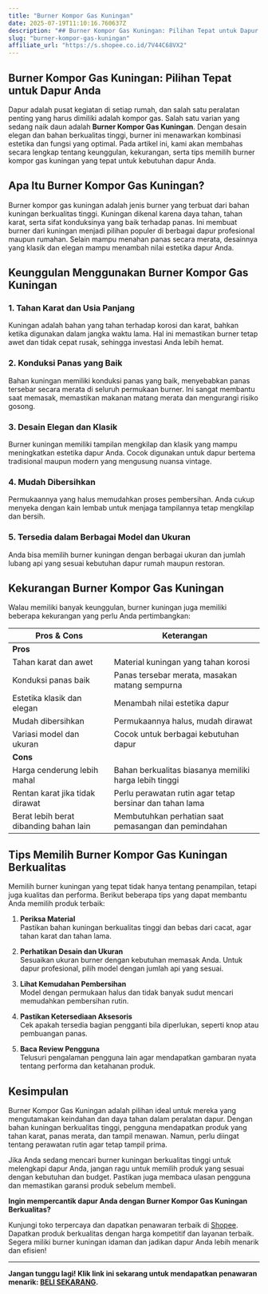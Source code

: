 ```yaml
---
title: "Burner Kompor Gas Kuningan"
date: 2025-07-19T11:10:16.760637Z
description: "## Burner Kompor Gas Kuningan: Pilihan Tepat untuk Dapur Anda..."
slug: "burner-kompor-gas-kuningan"
affiliate_url: "https://s.shopee.co.id/7V44C68VX2"
---
```

## Burner Kompor Gas Kuningan: Pilihan Tepat untuk Dapur Anda

Dapur adalah pusat kegiatan di setiap rumah, dan salah satu peralatan penting yang harus dimiliki adalah kompor gas. Salah satu varian yang sedang naik daun adalah **Burner Kompor Gas Kuningan**. Dengan desain elegan dan bahan berkualitas tinggi, burner ini menawarkan kombinasi estetika dan fungsi yang optimal. Pada artikel ini, kami akan membahas secara lengkap tentang keunggulan, kekurangan, serta tips memilih burner kompor gas kuningan yang tepat untuk kebutuhan dapur Anda.

## Apa Itu Burner Kompor Gas Kuningan?

Burner kompor gas kuningan adalah jenis burner yang terbuat dari bahan kuningan berkualitas tinggi. Kuningan dikenal karena daya tahan, tahan karat, serta sifat konduksinya yang baik terhadap panas. Ini membuat burner dari kuningan menjadi pilihan populer di berbagai dapur profesional maupun rumahan. Selain mampu menahan panas secara merata, desainnya yang klasik dan elegan mampu menambah nilai estetika dapur Anda.

## Keunggulan Menggunakan Burner Kompor Gas Kuningan

### 1. Tahan Karat dan Usia Panjang

Kuningan adalah bahan yang tahan terhadap korosi dan karat, bahkan ketika digunakan dalam jangka waktu lama. Hal ini memastikan burner tetap awet dan tidak cepat rusak, sehingga investasi Anda lebih hemat.

### 2. Konduksi Panas yang Baik

Bahan kuningan memiliki konduksi panas yang baik, menyebabkan panas tersebar secara merata di seluruh permukaan burner. Ini sangat membantu saat memasak, memastikan makanan matang merata dan mengurangi risiko gosong.

### 3. Desain Elegan dan Klasik

Burner kuningan memiliki tampilan mengkilap dan klasik yang mampu meningkatkan estetika dapur Anda. Cocok digunakan untuk dapur bertema tradisional maupun modern yang mengusung nuansa vintage.

### 4. Mudah Dibersihkan

Permukaannya yang halus memudahkan proses pembersihan. Anda cukup menyeka dengan kain lembab untuk menjaga tampilannya tetap mengkilap dan bersih.

### 5. Tersedia dalam Berbagai Model dan Ukuran

Anda bisa memilih burner kuningan dengan berbagai ukuran dan jumlah lubang api yang sesuai kebutuhan dapur rumah maupun restoran.

## Kekurangan Burner Kompor Gas Kuningan

Walau memiliki banyak keunggulan, burner kuningan juga memiliki beberapa kekurangan yang perlu Anda pertimbangkan:

| **Pros & Cons**                         | **Keterangan**                                               |
|----------------------------------------|--------------------------------------------------------------|
| **Pros**                              |                                                              |
| Tahan karat dan awet                   | Material kuningan yang tahan korosi                         |
| Konduksi panas baik                   | Panas tersebar merata, masakan matang sempurna             |
| Estetika klasik dan elegan            | Menambah nilai estetika dapur                                |
| Mudah dibersihkan                     | Permukaannya halus, mudah dirawat                            |
| Variasi model dan ukuran             | Cocok untuk berbagai kebutuhan dapur                         |
| **Cons**                              |                                                              |
| Harga cenderung lebih mahal          | Bahan berkualitas biasanya memiliki harga lebih tinggi    |
| Rentan karat jika tidak dirawat     | Perlu perawatan rutin agar tetap bersinar dan tahan lama  |
| Berat lebih berat dibanding bahan lain | Membutuhkan perhatian saat pemasangan dan pemindahan       |

## Tips Memilih Burner Kompor Gas Kuningan Berkualitas

Memilih burner kuningan yang tepat tidak hanya tentang penampilan, tetapi juga kualitas dan performa. Berikut beberapa tips yang dapat membantu Anda memilih produk terbaik:

1. **Periksa Material**  
Pastikan bahan kuningan berkualitas tinggi dan bebas dari cacat, agar tahan karat dan tahan lama.

2. **Perhatikan Desain dan Ukuran**  
Sesuaikan ukuran burner dengan kebutuhan memasak Anda. Untuk dapur profesional, pilih model dengan jumlah api yang sesuai.

3. **Lihat Kemudahan Pembersihan**  
Model dengan permukaan halus dan tidak banyak sudut mencari memudahkan pembersihan rutin.

4. **Pastikan Ketersediaan Aksesoris**  
Cek apakah tersedia bagian pengganti bila diperlukan, seperti knop atau pembuangan panas.

5. **Baca Review Pengguna**  
Telusuri pengalaman pengguna lain agar mendapatkan gambaran nyata tentang performa dan ketahanan produk.

## Kesimpulan

Burner Kompor Gas Kuningan adalah pilihan ideal untuk mereka yang mengutamakan keindahan dan daya tahan dalam peralatan dapur. Dengan bahan kuningan berkualitas tinggi, pengguna mendapatkan produk yang tahan karat, panas merata, dan tampil menawan. Namun, perlu diingat tentang perawatan rutin agar tetap tampil prima.

Jika Anda sedang mencari burner kuningan berkualitas tinggi untuk melengkapi dapur Anda, jangan ragu untuk memilih produk yang sesuai dengan kebutuhan dan budget. Pastikan juga membaca ulasan pengguna dan memastikan garansi produk sebelum membeli.

**Ingin mempercantik dapur Anda dengan Burner Kompor Gas Kuningan Berkualitas?**

Kunjungi toko terpercaya dan dapatkan penawaran terbaik di [Shopee](https://s.shopee.co.id/7V44C68VX2). Dapatkan produk berkualitas dengan harga kompetitif dan layanan terbaik. Segera miliki burner kuningan idaman dan jadikan dapur Anda lebih menarik dan efisien!

---

**Jangan tunggu lagi! Klik link ini sekarang untuk mendapatkan penawaran menarik: [BELI SEKARANG](https://s.shopee.co.id/7V44C68VX2).**